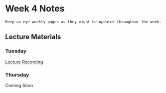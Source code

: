 Week 4 Notes
============================

```{note}
Keep an eye weekly pages as they might be updated throughout the week.
```

## Lecture Materials


### Tuesday

[Lecture Recording]()



### Thursday

Coming Soon
